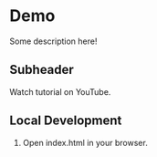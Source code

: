 # Demo

Some description here!

## Subheader

Watch tutorial on YouTube.

## Local Development

1. Open index.html in your browser.